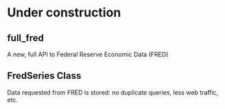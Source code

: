 
# Under construction

## full_fred
A new, full API to Federal Reserve Economic Data (FRED) 

## FredSeries Class
Data requested from FRED is stored: no duplicate queries, less web traffic, etc.
